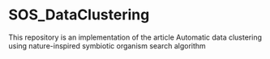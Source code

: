# SOS_DataClustering
This repository is an implementation of the article Automatic data clustering using nature-inspired symbiotic organism search algorithm 
